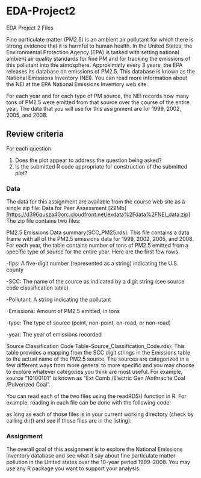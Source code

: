 # EDA-Project2
EDA Project 2 Files

Fine particulate matter (PM2.5) is an ambient air pollutant for which there is strong evidence that it is harmful to human health. In the United States, the Environmental Protection Agency (EPA) is tasked with setting national ambient air quality standards for fine PM and for tracking the emissions of this pollutant into the atmosphere. Approximatly every 3 years, the EPA releases its database on emissions of PM2.5. This database is known as the National Emissions Inventory (NEI). You can read more information about the NEI at the EPA National Emissions Inventory web site.

For each year and for each type of PM source, the NEI records how many tons of PM2.5 were emitted from that source over the course of the entire year. The data that you will use for this assignment are for 1999, 2002, 2005, and 2008.

## Review criteria 
For each question

1) Does the plot appear to address the question being asked?
2) Is the submitted R code appropriate for construction of the submitted plot?
### Data 
The data for this assignment are available from the course web site as a single zip file: Data for Peer Assessment [29Mb] [https://d396qusza40orc.cloudfront.net/exdata%2Fdata%2FNEI_data.zip]
The zip file contains two files:

PM2.5 Emissions Data summary(SCC_PM25.rds): This file contains a data frame with all of the PM2.5 emissions data for 1999, 2002, 2005, and 2008. For each year, the table contains number of tons of PM2.5 emitted from a specific type of source for the entire year. Here are the first few rows.

-fips: A five-digit number (represented as a string) indicating the U.S. county

-SCC: The name of the source as indicated by a digit string (see source code classification table)

-Pollutant: A string indicating the pollutant

-Emissions: Amount of PM2.5 emitted, in tons

-type: The type of source (point, non-point, on-road, or non-road)

-year: The year of emissions recorded

Source Classification Code Table-Source_Classification_Code.rds): This table provides a mapping from the SCC digit strings in the Emissions table to the actual name of the PM2.5 source. The sources are categorized in a few different ways from more general to more specific and you may choose to explore whatever categories you think are most useful. For example, source “10100101” is known as “Ext Comb /Electric Gen /Anthracite Coal /Pulverized Coal”.

You can read each of the two files using the readRDS() function in R. For example, reading in each file can be done with the following code:

as long as each of those files is in your current working directory (check by calling dir() and see if those files are in the listing).

### Assignment 
The overall goal of this assignment is to explore the National Emissions Inventory database and see what it say about fine particulate matter pollution in the United states over the 10-year period 1999–2008. You may use any R package you want to support your analysis.
